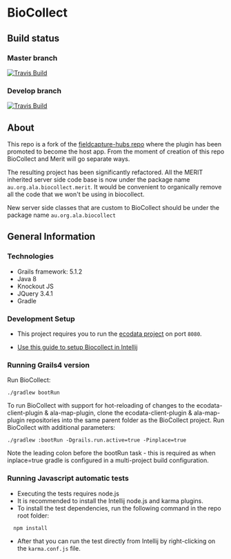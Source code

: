 BioCollect 
==========

## Build status

### Master branch
[![Travis Build](https://travis-ci.org/AtlasOfLivingAustralia/biocollect.svg?branch=master)](https://travis-ci.org/AtlasOfLivingAustralia/biocollect)

### Develop branch
[![Travis Build](https://travis-ci.org/AtlasOfLivingAustralia/biocollect.svg?branch=develop)](https://travis-ci.org/AtlasOfLivingAustralia/biocollect)

## About
This repo is a fork of the [fieldcapture-hubs repo](https://github.com/AtlasOfLivingAustralia/fieldcapture-hubs) where the plugin has been promoted to become the host app. From the moment of creation of this repo BioCollect and Merit will go separate ways.

The resulting project has been significantly refactored. All the MERIT inherited server side code base is now under the package name `au.org.ala.biocollect.merit`. It would be convenient to organically remove all the code that we won't be using in biocollect.

New server side classes that are custom to BioCollect should be under the package name `au.org.ala.biocollect`

## General Information

### Technologies
  * Grails framework: 5.1.2
  * Java 8
  * Knockout JS
  * JQuery 3.4.1
  * Gradle
  

### Development Setup

* This project requires you to run the [ecodata project](https://github.com/AtlasOfLivingAustralia/ecodata) on port `8080`.

* [Use this guide to setup Biocollect in Intellij](setup.md)


### Running Grails4 version
Run BioCollect:
```
./gradlew bootRun
```

To run BioCollect with support for hot-reloading of changes to the ecodata-client-plugin & ala-map-plugin, clone the ecodata-client-plugin & ala-map-plugin repositories into the same parent folder as the BioCollect project.
Run BioCollect with additional parameters:
```
./gradlew :bootRun -Dgrails.run.active=true -Pinplace=true
```

Note the leading colon before the bootRun task - this is required as when inplace=true gradle is configured in a multi-project build configuration.


### Running Javascript automatic tests
* Executing the tests requires node.js
* It is recommended to install the Intellij node.js and karma plugins.
* To install the test dependencies, run the following command in the repo root folder:
```
  npm install
```
* After that you can run the test directly from Intellij by right-clicking on the `karma.conf.js` file.
